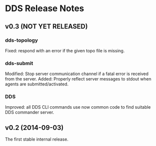 # DDS Release Notes

## v0.3 (NOT YET RELEASED)
### dds-topology
Fixed: respond with an error if the given topo file is missing.

### dds-submit
Modified: Stop server communication channel if a fatal error is received from the server.
Added: Properly reflect server messages to stdout when agents are submitted/activated.

### DDS
Improved: all DDS CLI commands use now common code to find suitable DDS commander server.

## v0.2 (2014-09-03)

The first stable internal release.

